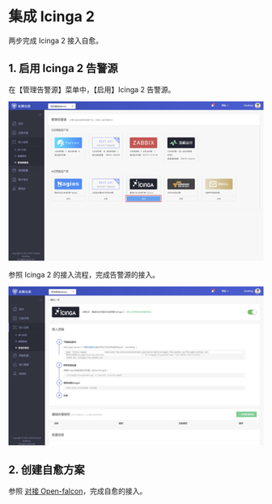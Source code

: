 # 集成 Icinga 2

两步完成 Icinga 2 接入自愈。

## 1. 启用 Icinga 2 告警源

在【管理告警源】菜单中，【启用】Icinga 2 告警源。

![-w1674](media/15681919200709.jpg)

参照 Icinga 2 的接入流程，完成告警源的接入。

![-w1679](media/15681919913830.jpg)

## 2. 创建自愈方案

参照 [对接 Open-falcon](Integrated_Openfalcon.md#Add_FTA)，完成自愈的接入。
